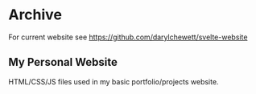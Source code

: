 # Archive

For current website see https://github.com/darylchewett/svelte-website

## My Personal Website

HTML/CSS/JS files used in my basic portfolio/projects website. 
